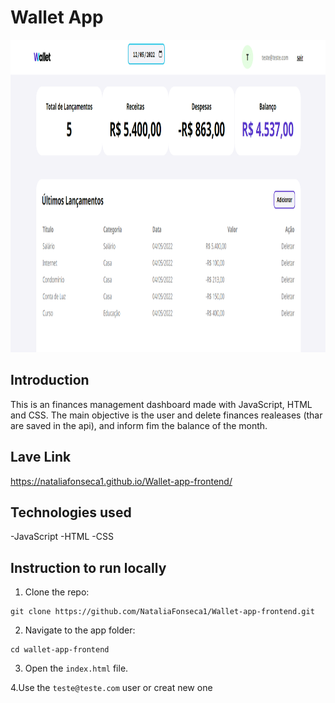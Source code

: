 # Wallet App
<img src="https://github.com/NataliaFonseca1/Wallet-app-frontend/blob/main/src/img/preview.png" alt = "Wallet Preview" height="500">

## Introduction

This is an finances management dashboard made with JavaScript, HTML and CSS. The main objective is the user and delete finances realeases (thar are saved in the api), and inform fim the balance of the month.

## Lave Link 

https://nataliafonseca1.github.io/Wallet-app-frontend/

## Technologies used

-JavaScript
-HTML
-CSS

## Instruction to run locally

1. Clone the repo:

```
git clone https://github.com/NataliaFonseca1/Wallet-app-frontend.git
```
2. Navigate to the app folder:

```
cd wallet-app-frontend
```
3. Open the `index.html` file.

4.Use the `teste@teste.com` user or creat new one